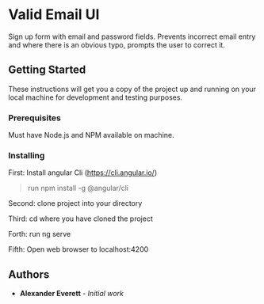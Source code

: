 # Valid Email UI

Sign up form with email and password fields. Prevents incorrect email entry and where there is an obvious typo, prompts the user to correct it.

## Getting Started

These instructions will get you a copy of the project up and running on your local machine for development and testing purposes.

### Prerequisites

Must have Node.js and NPM available on machine.

### Installing


First: Install angular Cli (https://cli.angular.io/)

> run npm install -g @angular/cli

Second: clone project into your directory

Third: cd where you have cloned the project

Forth: run ng serve

Fifth: Open web browser to localhost:4200




## Authors

* **Alexander Everett** - *Initial work*



